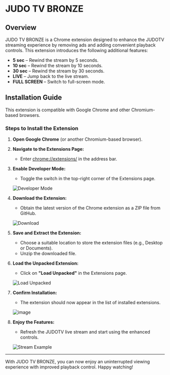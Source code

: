 # JUDO TV BRONZE

## Overview
JUDO TV BRONZE is a Chrome extension designed to enhance the JUDOTV streaming experience by removing ads and adding convenient playback controls. This extension introduces the following additional features:

- **5 sec** – Rewind the stream by 5 seconds.
- **10 sec** – Rewind the stream by 10 seconds.
- **30 sec** – Rewind the stream by 30 seconds.
- **LIVE** – Jump back to the live stream.
- **FULL SCREEN** – Switch to full-screen mode.

## Installation Guide
This extension is compatible with Google Chrome and other Chromium-based browsers.

### Steps to Install the Extension

1. **Open Google Chrome** (or another Chromium-based browser).
2. **Navigate to the Extensions Page:**
   - Enter [chrome://extensions/](chrome://extensions/) in the address bar.
3. **Enable Developer Mode:**
   - Toggle the switch in the top-right corner of the Extensions page.
   
   ![Developer Mode](https://github.com/user-attachments/assets/437e77c6-180b-468d-8813-97caa0d2665c)

4. **Download the Extension:**
   - Obtain the latest version of the Chrome extension as a ZIP file from GitHub.
   
   ![Download](https://github.com/user-attachments/assets/ecc3c2d9-aaf8-479b-a005-35330612a063)

5. **Save and Extract the Extension:**
   - Choose a suitable location to store the extension files (e.g., Desktop or Documents).
   - Unzip the downloaded file.

6. **Load the Unpacked Extension:**
   - Click on **"Load Unpacked"** in the Extensions page.
   
   ![Load Unpacked](https://github.com/user-attachments/assets/d507d1f4-5fc3-4137-a05d-21a2d3aa52b9)

7. **Confirm Installation:**
   - The extension should now appear in the list of installed extensions.
   
   ![image](https://github.com/user-attachments/assets/1b061d3a-2e39-4f48-8135-3a2221503841)


8. **Enjoy the Features:**
   - Refresh the JUDOTV live stream and start using the enhanced controls.
   
   ![Stream Example](https://github.com/user-attachments/assets/cc447821-50b6-46d3-a3b3-16056ee98883)

---
With JUDO TV BRONZE, you can now enjoy an uninterrupted viewing experience with improved playback control. Happy watching!
